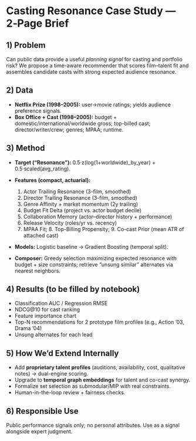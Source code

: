 # Casting Resonance Case Study — 2‑Page Brief

## 1) Problem
Can public data provide a useful *planning signal* for casting and portfolio risk? We propose a time-aware recommender that scores film–talent fit and assembles candidate casts with strong expected audience resonance.

## 2) Data
- **Netflix Prize (1998–2005):** user→movie ratings; yields audience preference signals.
- **Box Office + Cast (1998–2005):** budget + domestic/international/worldwide gross; top-billed cast; director/writer/crew; genres; MPAA; runtime.

## 3) Method
- **Target (“Resonance”):** 0.5·z(log(1+worldwide)_by_year) + 0.5·scaled(avg_rating).
- **Features (compact, actuarial):**
  1. Actor Trailing Resonance (3-film, smoothed)
  2. Director Trailing Resonance (3-film, smoothed)
  3. Genre Affinity + market momentum (2y trailing)
  4. Budget Fit Delta (project vs. actor budget decile)
  5. Collaboration Memory (actor–director history + performance)
  6. Release Velocity (roles/yr vs. recency)
  7. MPAA Fit; 8. Top-Billing Propensity; 9. Co-cast Prior (mean ATR of attached cast)

- **Models:** Logistic baseline → Gradient Boosting (temporal split).
- **Composer:** Greedy selection maximizing expected resonance with budget + size constraints; retrieve “unsung similar” alternates via nearest neighbors.

## 4) Results (to be filled by notebook)
- Classification AUC / Regression RMSE
- NDCG@10 for cast ranking
- Feature importance chart
- Top-N recommendations for 2 prototype film profiles (e.g., Action ’03, Drama ’04)
- Unsung alternates for each lead

## 5) How We’d Extend Internally
- Add **proprietary talent profiles** (auditions, availability, cost, qualitative notes) → dual-engine scoring.
- Upgrade to **temporal graph embeddings** for talent and co-cast synergy.
- Formalize set selection as submodular/MIP with real constraints.
- Human-in-the-loop review + fairness checks.

## 6) Responsible Use
Public performance signals only; no personal attributes. Use as a signal alongside expert judgment.

